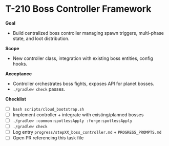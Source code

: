 # T-210 Boss Controller Framework

**Goal**

- Build centralized boss controller managing spawn triggers, multi-phase state, and loot distribution.

**Scope**

- New controller class, integration with existing boss entities, config hooks.

**Acceptance**

- Controller orchestrates boss fights, exposes API for planet bosses.
- `./gradlew check` passes.

**Checklist**

- [ ] `bash scripts/cloud_bootstrap.sh`
- [ ] Implement controller + integrate with existing/planned bosses
- [ ] `./gradlew :common:spotlessApply :forge:spotlessApply`
- [ ] `./gradlew check`
- [ ] Log entry `progress/stepXX_boss_controller.md` + `PROGRESS_PROMPTS.md`
- [ ] Open PR referencing this task file
